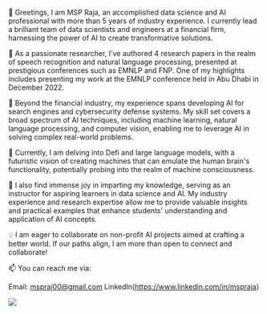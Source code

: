 
👋 Greetings, I am MSP Raja, an accomplished data science and AI professional with more than 5 years of industry experience. I currently lead a brilliant team of data scientists and engineers at a financial firm, harnessing the power of AI to create transformative solutions.

🔬 As a passionate researcher, I've authored 4 research papers in the realm of speech recognition and natural language processing, presented at prestigious conferences such as EMNLP and FNP. One of my highlights includes presenting my work at the EMNLP conference held in Abu Dhabi in December 2022.

💼 Beyond the financial industry, my experience spans developing AI for search engines and cybersecurity defense systems. My skill set covers a broad spectrum of AI techniques, including machine learning, natural language processing, and computer vision, enabling me to leverage AI in solving complex real-world problems.

🧠 Currently, I am delving into Defi and large language models, with a futuristic vision of creating machines that can emulate the human brain's functionality, potentially probing into the realm of machine consciousness.

👥 I also find immense joy in imparting my knowledge, serving as an instructor for aspiring learners in data science and AI. My industry experience and research expertise allow me to provide valuable insights and practical examples that enhance students' understanding and application of AI concepts.

💡 I am eager to collaborate on non-profit AI projects aimed at crafting a better world. If our paths align, I am more than open to connect and collaborate!

📫 You can reach me via:

Email: mspraj00@gmail.com
LinkedIn(https://www.linkedin.com/in/mspraja)

![](https://github.com/deep-diver/deep-diver/blob/output/github-contribution-grid-snake.svg)
